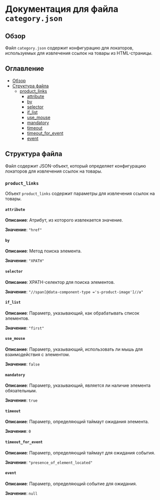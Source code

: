 # Документация для файла `category.json`

## Обзор

Файл `category.json` содержит конфигурацию для локаторов, используемых для извлечения ссылок на товары из HTML-страницы. 

## Оглавление

- [Обзор](#обзор)
- [Структура файла](#структура-файла)
    - [product_links](#product_links)
        - [attribute](#attribute)
        - [by](#by)
        - [selector](#selector)
        - [if_list](#if_list)
        - [use_mouse](#use_mouse)
        - [mandatory](#mandatory)
        - [timeout](#timeout)
        - [timeout_for_event](#timeout_for_event)
        - [event](#event)


## Структура файла

Файл содержит JSON-объект, который определяет конфигурацию локаторов для извлечения ссылок на товары.

### `product_links`

Объект `product_links` содержит параметры для извлечения ссылок на товары.

#### `attribute`

**Описание**: Атрибут, из которого извлекается значение.

**Значение**: `"href"`

#### `by`

**Описание**: Метод поиска элемента.

**Значение**: `"XPATH"`

#### `selector`

**Описание**: XPATH-селектор для поиска элементов.

**Значение**: `"//span[@data-component-type ='s-product-image']//a"`

#### `if_list`

**Описание**: Параметр, указывающий, как обрабатывать список элементов.

**Значение**: `"first"`

#### `use_mouse`

**Описание**: Параметр, указывающий, использовать ли мышь для взаимодействия с элементом.

**Значение**: `false`

#### `mandatory`

**Описание**: Параметр, указывающий, является ли наличие элемента обязательным.

**Значение**: `true`

#### `timeout`

**Описание**: Параметр, определяющий таймаут ожидания элемента.

**Значение**: `0`

#### `timeout_for_event`

**Описание**: Параметр, определяющий таймаут для ожидания события.

**Значение**: `"presence_of_element_located"`

#### `event`

**Описание**: Параметр, определяющий событие для ожидания.

**Значение**: `null`
